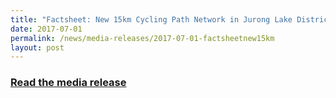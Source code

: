 ```yaml
---
title: "Factsheet: New 15km Cycling Path Network in Jurong Lake District"
date: 2017-07-01
permalink: /news/media-releases/2017-07-01-factsheetnew15km
layout: post
---
```

<h3 style="color:#124596; font-weight:bold;"><a href="https://www.lta.gov.sg/content/ltagov/en/newsroom/2017/7/2/factsheet-new-15km-cycling-path-network-in-jurong-lake-district.html">Read the media release</a></h3>